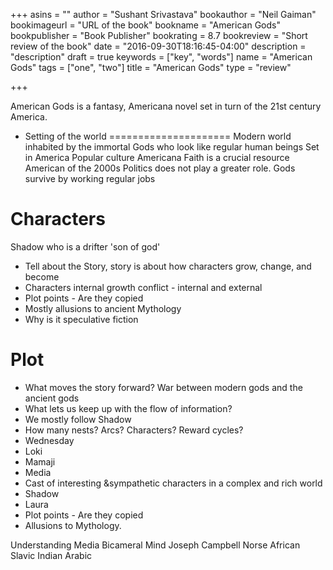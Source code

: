 +++
asins = ""
author = "Sushant Srivastava"
bookauthor = "Neil Gaiman"
bookimageurl = "URL of the book"
bookname = "American Gods"
bookpublisher = "Book Publisher"
bookrating = 8.7
bookreview = "Short review of the book"
date = "2016-09-30T18:16:45-04:00"
description = "description"
draft = true
keywords = ["key", "words"]
name = "American Gods"
tags = ["one", "two"]
title = "American Gods"
type = "review"

+++

 American Gods is a fantasy, Americana novel set in turn of the 21st century America.

* Setting of the world
=====================
Modern world inhabited by the immortal Gods who look like regular human beings
Set in America
Popular culture
Americana
Faith is a crucial resource
American of the 2000s
Politics does not play a greater role.
Gods survive by working regular jobs

Characters
===========
Shadow who is a drifter 'son of god'
* Tell about the Story, story is about how characters grow, change, and become
* Characters internal growth conflict - internal and external
* Plot points - Are they copied
* Mostly allusions to ancient Mythology
* Why is it speculative fiction

Plot
====
* What moves the story forward?
War between modern gods and the ancient gods
* What lets us keep up with the flow of information?
* We mostly follow Shadow
* How many nests? Arcs? Characters? Reward cycles?
* Wednesday
* Loki
* Mamaji
* Media
* Cast of interesting &sympathetic characters in a complex and rich world
* Shadow
* Laura
* Plot points - Are they copied
* Allusions to Mythology.

Understanding Media
Bicameral Mind
Joseph Campbell
Norse
African
Slavic
Indian
Arabic
